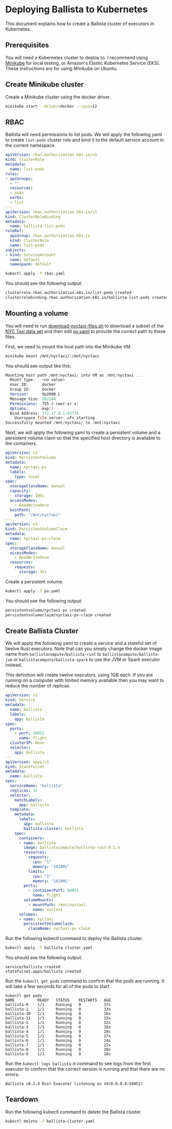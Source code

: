 # Deploying Ballista to Kubernetes

This document explains how to create a Ballista cluster of executors in Kubernetes.

## Prerequisites

You will need a Kubernetes cluster to deploy to. I recommend using [Minikube](https://kubernetes.io/docs/tutorials/hello-minikube) for local testing, or Amazon's Elastic Kubernetes Service (EKS). These instructions are for using Minikube on Ubuntu.

## Create Minikube cluster

Create a Minikube cluster using the docker driver.

```bash
minikube start --driver=docker --cpus=12
```

## RBAC 

Ballista will need permissions to list pods. We will apply the following yaml to create `list-pods` cluster role and bind it to the default service account in the current namespace.

```yaml
apiVersion: rbac.authorization.k8s.io/v1
kind: ClusterRole
metadata:
  name: list-pods
rules:
- apiGroups:
  - ""
  resources:
  - pods
  verbs:
  - list
---
apiVersion: rbac.authorization.k8s.io/v1
kind: ClusterRoleBinding
metadata:
  name: ballista-list-pods
roleRef:
  apiGroup: rbac.authorization.k8s.io
  kind: ClusterRole
  name: list-pods
subjects:
- kind: ServiceAccount
  name: default
  namespace: default
```

```bash
kubectl apply -f rbac.yaml
```

You should see the following output:

```bash
clusterrole.rbac.authorization.k8s.io/list-pods created
clusterrolebinding.rbac.authorization.k8s.io/ballista-list-pods created
```

## Mounting a volume

You will need to run [download-nyctaxi-files.sh](download-nyctaxi-files.sh) to download a subset of the [NYC Taxi data set](https://www1.nyc.gov/site/tlc/about/tlc-trip-record-data.page) and then edit [pv.yaml](../../../kubernetes/pv.yaml) to provide the correct path to these files.

First, we need to mount the host path into the Minikube VM.

```bash
minikube mount /mnt/nyctaxi/:/mnt/nyctaxi
```

You should see output like this:

```asm
Mounting host path /mnt/nyctaxi/ into VM as /mnt/nyctaxi ...
  Mount type:   <no value>
  User ID:      docker
  Group ID:     docker
  Version:      9p2000.L
  Message Size: 262144
  Permissions:  755 (-rwxr-xr-x)
  Options:      map[]
  Bind Address: 172.17.0.1:43715
    Userspace file server: ufs starting
Successfully mounted /mnt/nyctaxi/ to /mnt/nyctaxi
```

Next, we will apply the following yaml to create a persistent volume and a persistent volume claim so that the specified host directory is available to the containers.

```yaml
apiVersion: v1
kind: PersistentVolume
metadata:
  name: nyctaxi-pv
  labels:
    type: local
spec:
  storageClassName: manual
  capacity:
    storage: 10Gi
  accessModes:
    - ReadWriteOnce
  hostPath:
    path: "/mnt/nyctaxi"
---
apiVersion: v1
kind: PersistentVolumeClaim
metadata:
  name: nyctaxi-pv-claim
spec:
  storageClassName: manual
  accessModes:
    - ReadWriteOnce
  resources:
    requests:
      storage: 3Gi
```

Create a persistent volume.

```bash
kubectl apply -f pv.yaml
```

You should see the following output:

```bash
persistentvolume/nyctaxi-pv created
persistentvolumeclaim/nyctaxi-pv-claim created
```

## Create Ballista Cluster

We will apply the following yaml to create a service and a stateful set of twelve Rust executors. Note that can you simply change the docker image name from `ballistacompute/ballista-rust` to `ballistacompute/ballista-jvm` or `ballistacompute/ballista-spark` to use the JVM or Spark executor instead. 

This definition will create twelve executors, using 1GB each. If you are running on a computer with limited memory available then you may want to reduce the number of replicas.

```yaml
apiVersion: v1
kind: Service
metadata:
  name: ballista
  labels:
    app: ballista
spec:
  ports:
    - port: 50051
      name: flight
  clusterIP: None
  selector:
    app: ballista
---
apiVersion: apps/v1
kind: StatefulSet
metadata:
  name: ballista
spec:
  serviceName: "ballista"
  replicas: 12
  selector:
    matchLabels:
      app: ballista
  template:
    metadata:
      labels:
        app: ballista
        ballista-cluster: ballista
    spec:
      containers:
      - name: ballista
        image: ballistacompute/ballista-rust:0.2.4
        resources:
          requests:
            cpu: "1"
            memory: "1024Mi"
          limits:
            cpu: "1"
            memory: "1024Mi"
        ports:
          - containerPort: 50051
            name: flight
        volumeMounts:
          - mountPath: /mnt/nyctaxi
            name: nyctaxi
      volumes:
      - name: nyctaxi
        persistentVolumeClaim:
          claimName: nyctaxi-pv-claim
```

Run the following kubectl command to deploy the Ballista cluster.

```bash
kubectl apply -f ballista-cluster.yaml
```

You should see the following output:

```
service/ballista created
statefulset.apps/ballista created
```

Run the `kubectl get pods` command to confirm that the pods are running. It will take a few seconds for all of the pods to start.

```
kubectl get pods
NAME          READY   STATUS    RESTARTS   AGE
ballista-0    1/1     Running   0          37s
ballista-1    1/1     Running   0          33s
ballista-10   1/1     Running   0          16s
ballista-11   1/1     Running   0          15s
ballista-2    1/1     Running   0          32s
ballista-3    1/1     Running   0          30s
ballista-4    1/1     Running   0          28s
ballista-5    1/1     Running   0          27s
ballista-6    1/1     Running   0          24s
ballista-7    1/1     Running   0          22s
ballista-8    1/1     Running   0          20s
ballista-9    1/1     Running   0          18s
```

Run the `kubectl logs ballista-0` command to see logs from the first executor to confirm that the correct version is running and that there are no errors.

```
Ballista v0.2.4 Rust Executor listening on V4(0.0.0.0:50051)
```

## Teardown

Run the following kubectl command to delete the Ballista cluster.

```bash
kubectl delete -f ballista-cluster.yaml
```